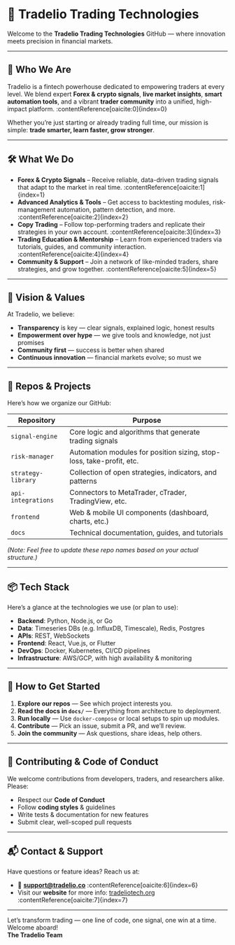 # 🚀 Tradelio Trading Technologies

Welcome to the **Tradelio Trading Technologies** GitHub — where innovation meets precision in financial markets.

---

## 🌟 Who We Are

Tradelio is a fintech powerhouse dedicated to empowering traders at every level. We blend expert **Forex & crypto signals**, **live market insights**, **smart automation tools**, and a vibrant **trader community** into a unified, high-impact platform. :contentReference[oaicite:0]{index=0}

Whether you’re just starting or already trading full time, our mission is simple: **trade smarter, learn faster, grow stronger**.

---

## 🛠 What We Do

- **Forex & Crypto Signals** – Receive reliable, data-driven trading signals that adapt to the market in real time. :contentReference[oaicite:1]{index=1}  
- **Advanced Analytics & Tools** – Get access to backtesting modules, risk-management automation, pattern detection, and more. :contentReference[oaicite:2]{index=2}  
- **Copy Trading** – Follow top-performing traders and replicate their strategies in your own account. :contentReference[oaicite:3]{index=3}  
- **Trading Education & Mentorship** – Learn from experienced traders via tutorials, guides, and community interaction. :contentReference[oaicite:4]{index=4}  
- **Community & Support** – Join a network of like-minded traders, share strategies, and grow together. :contentReference[oaicite:5]{index=5}  

---

## 🎯 Vision & Values

At Tradelio, we believe:

- **Transparency** is key — clear signals, explained logic, honest results  
- **Empowerment over hype** — we give tools and knowledge, not just promises  
- **Community first** — success is better when shared  
- **Continuous innovation** — financial markets evolve; so must we  

---

## 📂 Repos & Projects

Here’s how we organize our GitHub:

| Repository | Purpose |
|------------|---------|
| `signal-engine` | Core logic and algorithms that generate trading signals |
| `risk-manager` | Automation modules for position sizing, stop-loss, take-profit, etc. |
| `strategy-library` | Collection of open strategies, indicators, and patterns |
| `api-integrations` | Connectors to MetaTrader, cTrader, TradingView, etc. |
| `frontend` | Web & mobile UI components (dashboard, charts, etc.) |
| `docs` | Technical documentation, guides, and tutorials |

_(Note: Feel free to update these repo names based on your actual structure.)_

---

## 📦 Tech Stack

Here’s a glance at the technologies we use (or plan to use):

- **Backend**: Python, Node.js, or Go  
- **Data**: Timeseries DBs (e.g. InfluxDB, Timescale), Redis, Postgres  
- **APIs**: REST, WebSockets  
- **Frontend**: React, Vue.js, or Flutter  
- **DevOps**: Docker, Kubernetes, CI/CD pipelines  
- **Infrastructure**: AWS/GCP, with high availability & monitoring  

---

## 🚀 How to Get Started

1. **Explore our repos** — See which project interests you.  
2. **Read the docs in `docs/`** — Everything from architecture to deployment.  
3. **Run locally** — Use `docker-compose` or local setups to spin up modules.  
4. **Contribute** — Pick an issue, submit a PR, and we’ll review.  
5. **Join the community** — Ask questions, share ideas, help others.

---

## 🤝 Contributing & Code of Conduct

We welcome contributions from developers, traders, and researchers alike. Please:

- Respect our **Code of Conduct**  
- Follow **coding styles** & guidelines  
- Write tests & documentation for new features  
- Submit clear, well-scoped pull requests  

---

## 📬 Contact & Support

Have questions or feature ideas? Reach us at:

- 📧 **support@tradelio.co** :contentReference[oaicite:6]{index=6}  
- Visit our **website** for more info: [tradeliotech.org](https://tradeliotech.org) :contentReference[oaicite:7]{index=7}  

---

Let’s transform trading — one line of code, one signal, one win at a time.  
Welcome aboard!  
**The Tradelio Team**  
